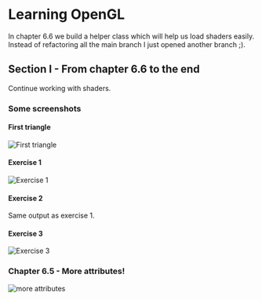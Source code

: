 # Learning OpenGL

In chapter 6.6 we build a helper class which will help us load shaders easily.
Instead of refactoring all the main branch I just opened another branch ;).

## Section I - From chapter 6.6 to the end

Continue working with shaders.

### Some screenshots

#### First triangle
![First triangle](https://i.imgur.com/bHqr96K.png)


#### Exercise 1

![Exercise 1](https://i.imgur.com/t3zSUra.png)

#### Exercise 2

Same output as exercise 1.

#### Exercise 3
![Exercise 3](https://i.imgur.com/tfwAOgf.png)

### Chapter 6.5 - More attributes!

![more attributes](https://i.imgur.com/7rXjM4T.png)



